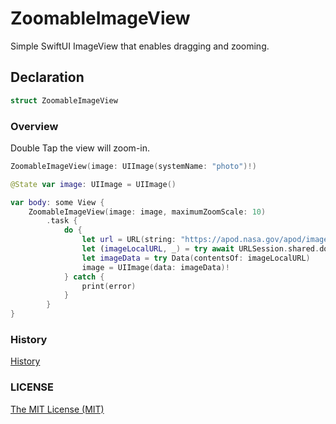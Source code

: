 # ZoomableImageView

Simple SwiftUI ImageView that enables dragging and zooming.

## Declaration

```swift
struct ZoomableImageView
```

### Overview

Double Tap the view will zoom-in.

```swift
ZoomableImageView(image: UIImage(systemName: "photo")!)
```

```swift
@State var image: UIImage = UIImage()

var body: some View {
    ZoomableImageView(image: image, maximumZoomScale: 10)
        .task {
            do {
                let url = URL(string: "https://apod.nasa.gov/apod/image/2108/PlutoEnhancedHiRes_NewHorizons_960.jpg")!
                let (imageLocalURL, _) = try await URLSession.shared.download(from: url)
                let imageData = try Data(contentsOf: imageLocalURL)
                image = UIImage(data: imageData)!
            } catch {
                print(error)
            }
        }
}
```

### History

[History](./HISTORY.md)


### LICENSE

[The MIT License (MIT)](./LICENSE)
